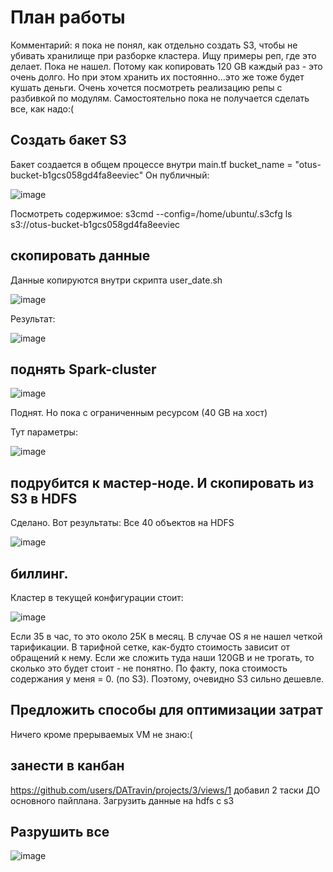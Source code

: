 




# План работы

Комментарий: я пока не понял, как отдельно создать S3, чтобы не убивать хранилище при разборке кластера. Ищу примеры реп, где это делает. Пока не нашел.
Потому как копировать 120 GB каждый раз - это очень долго. Но при этом хранить их постоянно...это же тоже будет кушать деньги. Очень хочется посмотреть реализацию репы с разбивкой по модулям. Самостоятельно пока не получается сделать все, как надо:( 


## Создать бакет S3

Бакет создается в общем процессе внутри main.tf
bucket_name = "otus-bucket-b1gcs058gd4fa8eeviec"
Он публичный:

![image](https://github.com/user-attachments/assets/6a7b20fe-531f-4b4d-8bbb-190dc63ebce5)

Посмотреть содержимое:
s3cmd --config=/home/ubuntu/.s3cfg ls s3://otus-bucket-b1gcs058gd4fa8eeviec


## скопировать данные 

Данные копируются внутри скрипта user_date.sh

![image](https://github.com/user-attachments/assets/556eadb2-b59b-4ebf-8c0e-766c4774c842)

Результат:

![image](https://github.com/user-attachments/assets/21ec9da3-7538-4663-9b3b-d7275b3ab5e2)


## поднять Spark-cluster

![image](https://github.com/user-attachments/assets/03b689fe-9ea6-4fbd-8587-d143265c6e47)

Поднят. Но пока с ограниченным ресурсом (40 GB на хост)

Тут параметры:

![image](https://github.com/user-attachments/assets/a5a09787-2991-4710-9cbb-7f0d94520496)


## подрубится к мастер-ноде. И скопировать из S3 в HDFS

Сделано. Вот результаты:
Все 40 объектов на HDFS

![image](https://github.com/user-attachments/assets/ab8ccb39-ccbd-4ef0-9e6a-3c93253c45de)

## биллинг.

Кластер в текущей конфигурации стоит:

![image](https://github.com/user-attachments/assets/83acd90b-c26f-45f8-8734-e1f262cba330)

Если 35 в час, то это около 25К в месяц.
В случае OS я не нашел четкой тарификации. В тарифной сетке, как-будто стоимость зависит от обращений к нему.
Если же сложить туда наши 120GB и не трогать, то сколько это будет стоит - не понятно.
По факту, пока стоимость содержания у меня = 0. (по S3). Поэтому, очевидно S3 сильно дешевле.

## Предложить способы для оптимизации затрат

Ничего кроме прерываемых VM не знаю:(

## занести в канбан

https://github.com/users/DATravin/projects/3/views/1 
добавил 2 таски ДО основного пайплана. Загрузить данные на hdfs с s3

## Разрушить все 

![image](https://github.com/user-attachments/assets/7ad239a6-2e62-4ed0-8ac0-4f0111a3f9ed)





